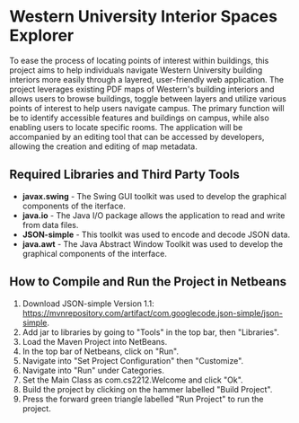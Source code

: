 # Western University Interior Spaces Explorer

To ease the process of locating points of interest within buildings, this project aims to help individuals navigate Western University building interiors more easily through a layered, user-friendly web application. The project leverages existing PDF maps of Western's building interiors and allows users to browse buildings, toggle between layers and utilize various points of interest to help users navigate campus. The primary function will be to identify accessible features and buildings on campus, while also enabling users to locate specific rooms. The application will be accompanied by an editing tool that can be accessed by developers, allowing the creation and editing of map metadata. 

## Required Libraries and Third Party Tools
- **javax.swing** - The Swing GUI toolkit was used to develop the graphical components of the iterface.
- **java.io** - The Java I/O package allows the application to read and write from data files.
- **JSON-simple** - This toolkit was used to encode and decode JSON data.
- **java.awt** - The Java Abstract Window Toolkit was used to develop the graphical components of the interface.

## How to Compile and Run the Project in Netbeans

1. Download JSON-simple Version 1.1: https://mvnrepository.com/artifact/com.googlecode.json-simple/json-simple.
2. Add jar to libraries by going to "Tools" in the top bar, then "Libraries".
2. Load the Maven Project into NetBeans.
3. In the top bar of Netbeans, click on "Run". 
4. Navigate into "Set Project Configuration" then "Customize".
5. Navigate into "Run" under Categories.
6. Set the Main Class as com.cs2212.Welcome and click "Ok".
7. Build the project by clicking on the hammer labelled "Build Project".
8. Press the forward green triangle labelled "Run Project" to run the project.
